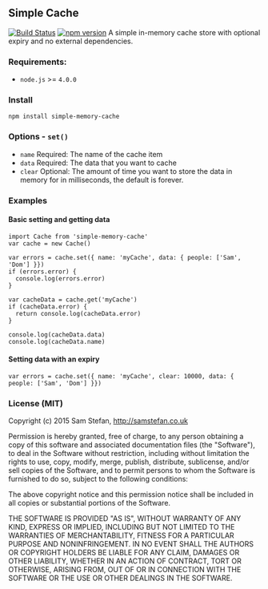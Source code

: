 Simple Cache
---
[![Build Status](https://travis-ci.org/samstefan/simple-cache.svg)](https://travis-ci.org/samstefan/simple-cache) [![npm version](https://badge.fury.io/js/simple-memory-cache.svg)](https://badge.fury.io/js/simple-memory-cache)
A simple in-memory cache store with optional expiry and no external dependencies.

### Requirements:

* `node.js` >= `4.0.0`

### Install
```
npm install simple-memory-cache
```

### Options - `set()`
* `name` Required: The name of the cache item
* `data` Required: The data that you want to cache
* `clear` Optional: The amount of time you want to store the data in memory for in milliseconds, the default is forever.

### Examples

#### Basic setting and getting data
```
import Cache from 'simple-memory-cache'
var cache = new Cache()

var errors = cache.set({ name: 'myCache', data: { people: ['Sam', 'Dom'] }})
if (errors.error) {
  console.log(errors.error)
}

var cacheData = cache.get('myCache')
if (cacheData.error) {
  return console.log(cacheData.error)
}

console.log(cacheData.data)
console.log(cacheData.name)
```

#### Setting data with an expiry
```
var errors = cache.set({ name: 'myCache', clear: 10000, data: { people: ['Sam', 'Dom'] }})
```

### License (MIT)
Copyright (c) 2015 Sam Stefan, http://samstefan.co.uk

Permission is hereby granted, free of charge, to any person obtaining a copy of this software and associated documentation files (the "Software"), to deal in the Software without restriction, including without limitation the rights to use, copy, modify, merge, publish, distribute, sublicense, and/or sell copies of the Software, and to permit persons to whom the Software is furnished to do so, subject to the following conditions:

The above copyright notice and this permission notice shall be included in all copies or substantial portions of the Software.

THE SOFTWARE IS PROVIDED "AS IS", WITHOUT WARRANTY OF ANY KIND, EXPRESS OR IMPLIED, INCLUDING BUT NOT LIMITED TO THE WARRANTIES OF MERCHANTABILITY, FITNESS FOR A PARTICULAR PURPOSE AND NONINFRINGEMENT. IN NO EVENT SHALL THE AUTHORS OR COPYRIGHT HOLDERS BE LIABLE FOR ANY CLAIM, DAMAGES OR OTHER LIABILITY, WHETHER IN AN ACTION OF CONTRACT, TORT OR OTHERWISE, ARISING FROM, OUT OF OR IN CONNECTION WITH THE SOFTWARE OR THE USE OR OTHER DEALINGS IN THE SOFTWARE.
